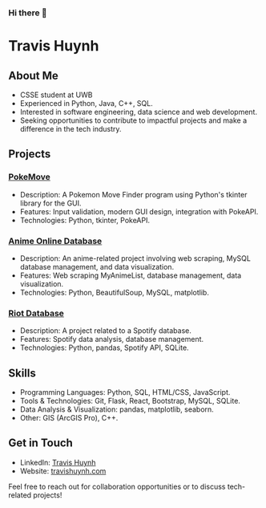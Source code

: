 ### Hi there 👋
# Travis Huynh

## About Me
- CSSE student at UWB
- Experienced in Python, Java, C++, SQL.
- Interested in software engineering, data science and web development.
- Seeking opportunities to contribute to impactful projects and make a difference in the tech industry.

## Projects
### [PokeMove](link-to-pokemove-repo)
- Description: A Pokemon Move Finder program using Python's tkinter library for the GUI.
- Features: Input validation, modern GUI design, integration with PokeAPI.
- Technologies: Python, tkinter, PokeAPI.

### [Anime Online Database](link-to-anime-database-repo)
- Description: An anime-related project involving web scraping, MySQL database management, and data visualization.
- Features: Web scraping MyAnimeList, database management, data visualization.
- Technologies: Python, BeautifulSoup, MySQL, matplotlib.

### [Riot Database](link-to-riot-database-repo)
- Description: A project related to a Spotify database.
- Features: Spotify data analysis, database management.
- Technologies: Python, pandas, Spotify API, SQLite.

## Skills
- Programming Languages: Python, SQL, HTML/CSS, JavaScript.
- Tools & Technologies: Git, Flask, React, Bootstrap, MySQL, SQLite.
- Data Analysis & Visualization: pandas, matplotlib, seaborn.
- Other: GIS (ArcGIS Pro), C++.

## Get in Touch
- LinkedIn: [Travis Huynh](link-to-linkedin-profile)
- Website: [travishuynh.com](link-to-website)

Feel free to reach out for collaboration opportunities or to discuss tech-related projects!


<!--
**TravisHuynh32/TravisHuynh32** is a ✨ _special_ ✨ repository because its `README.md` (this file) appears on your GitHub profile.

Here are some ideas to get you started:

- 🔭 I’m currently working on ...
- 🌱 I’m currently learning ...
- 👯 I’m looking to collaborate on ...
- 🤔 I’m looking for help with ...
- 💬 Ask me about ...
- 📫 How to reach me: ...
- 😄 Pronouns: ...
- ⚡ Fun fact: ...
-->
